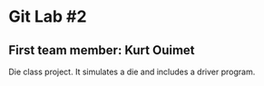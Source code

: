 # Git Lab #2
## First team member: Kurt Ouimet

Die class project. It simulates a die and includes a driver program.
